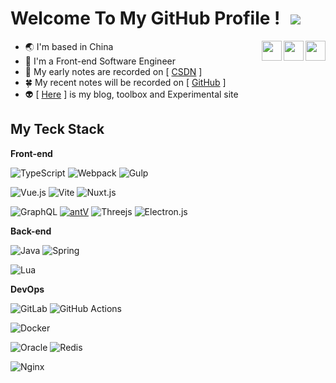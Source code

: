  <h1 >Welcome To My GitHub Profile !
<img style='padding-left:10px;' src='https://komarev.com/ghpvc/?username=LawssssCat&style=flat-square'>
</h1>


<!-- logo search. 
see https://simpleicons.org/  
see https://www.jsdelivr.com/package/npm/simple-icons
see https://github.com/simple-icons/simple-icons#cdn-usage -->

<a href="https://www.leetcode.com/alan2020" target="blank">
<img align='right' height="32" width="32" src="https://cdn.jsdelivr.net/npm/simple-icons/icons/leetcode.svg" /></a>
<a href="https://www.github.com/lawsssscat" target="blank">
<img align='right' height="32" width="32" src="https://cdn.jsdelivr.net/npm/simple-icons/icons/github.svg" /></a>
<a href="https://stackoverflow.com/users/19214602" target="blank">
<img align='right' height="32" width="32" src="https://cdn.jsdelivr.net/npm/simple-icons/icons/stackoverflow.svg" /></a>

<!-- emoji search. see https://www.webfx.com/tools/emoji-cheat-sheet/ -->

+ :earth_asia: I'm based in China
+ :brain: I'm a Front-end Software Engineer
+ :seedling: My early notes are recorded on [ [CSDN](https://blog.csdn.net/LawssssCat) ]
+ :four_leaf_clover: My recent notes will be recorded on [ [GitHub](https://lawsssscat.github.io/learn-index/) ]
+ :alien: [ [Here](https://lawsssscat.github.io/) ] is my blog, toolbox and Experimental site

<!--
## My Latest Post
-->

<!-- todo blog post. see https://github.com/gautamkrishnar/blog-post-workflow -->

<!-- BLOG-POST-LIST:START -->
<!--
- [整理Git命令 👍](https://lawsssscat.github.io/docs/git/Git-Command-put-in-order.html)
- [emoji resources 😀](https://lawsssscat.github.io/docs/resource/emoji.html)
- [Some Tips Jekyll Site You Should Know](https://lawsssscat.github.io/docs/guide/some-tips-jekyll-site-you-should-know.html)
- [How To Add A Module In Site](https://lawsssscat.github.io/docs/guide/How-to-add-a-module-in-site.html)
- [A Test Page 07 Kramdown](https://lawsssscat.github.io/docs/test/A-Test-Page-07-kramdown.html)
-->
<!-- BLOG-POST-LIST:END -->

## My Teck Stack

<!-- icon search. see https://simpleicons.org/ -->
<!-- badge search. see https://github.com/Ileriayo/markdown-badges -->
<!-- badge search blog. see https://ileriayo.github.io/markdown-badges/ -->

**Front-end**

![TypeScript](https://img.shields.io/badge/-TypeScript-007ACC?style=for-the-badge&logo=typescript&logoColor=white)
![Webpack](https://img.shields.io/badge/-Webpack-%232C3A42?style=for-the-badge&logo=webpack)
![Gulp](https://img.shields.io/badge/GULP-%23CF4647.svg?style=for-the-badge&logo=gulp&logoColor=white)

![Vue.js](https://img.shields.io/badge/-Vue.js-%232c3e50?style=for-the-badge&logo=vuedotjs)
![Vite](https://img.shields.io/badge/vite-%23646CFF.svg?style=for-the-badge&logo=vite&logoColor=white)
![Nuxt.js](https://img.shields.io/badge/-Nuxt.js-%23282C34?style=for-the-badge&logo=nuxtdotjs)

![GraphQL](https://img.shields.io/badge/-GraphQL-E10098?style=for-the-badge&logo=graphql&logoColor=white)
[![antV](https://img.shields.io/badge/antV-logo?style=for-the-badge&logo=v&logoColor=white)](https://antv.gitee.io/)
![Threejs](https://img.shields.io/badge/threejs-black?style=for-the-badge&logo=three.js&logoColor=white)
![Electron.js](https://img.shields.io/badge/Electron-191970?style=for-the-badge&logo=Electron&logoColor=white)

**Back-end**

![Java](https://img.shields.io/badge/java-%23ED8B00.svg?style=for-the-badge&logo=java&logoColor=white)
![Spring](https://img.shields.io/badge/Spring-6DB33F?style=for-the-badge&logo=spring&logoColor=white)

![Lua](https://img.shields.io/badge/Lua-e1e1e1?style=for-the-badge&logo=lua&logoColor=00007C)

<!--
![Ruby](https://img.shields.io/badge/ruby-%23CC342D.svg?style=for-the-badge&logo=ruby&logoColor=white)
![Jekyll](https://img.shields.io/badge/jekyll-2B283A?style=for-the-badge&logo=jekyll&logoColor=red)
![Liquid](https://img.shields.io/badge/liquid-008DE4?style=for-the-badge&logo=luquid&logoColor=white)
-->

**DevOps**

![GitLab](https://img.shields.io/badge/-GitLab-FCA121?style=for-the-badge&logo=gitlab)
![GitHub Actions](https://img.shields.io/badge/github%20actions-%232671E5.svg?style=for-the-badge&logo=githubactions&logoColor=white)

![Docker](https://img.shields.io/badge/docker-%230db7ed.svg?style=for-the-badge&logo=docker&logoColor=white)

![Oracle](https://img.shields.io/badge/Oracle-F80000?style=for-the-badge&logo=oracle&logoColor=white)
![Redis](https://img.shields.io/badge/redis-%23DD0031.svg?style=for-the-badge&logo=redis&logoColor=white)

![Nginx](https://img.shields.io/badge/nginx-%23009639.svg?style=for-the-badge&logo=nginx&logoColor=white)

